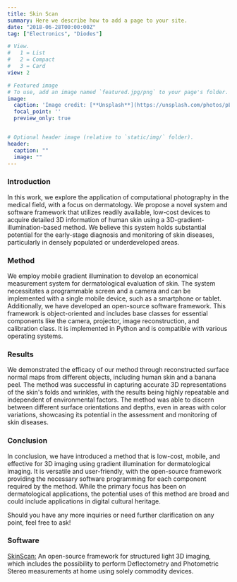 ```yaml
---
title: Skin Scan
summary: Here we describe how to add a page to your site.
date: "2018-06-28T00:00:00Z"
tag: ["Electronics", "Diodes"]

# View.
#   1 = List
#   2 = Compact
#   3 = Card
view: 2

# Featured image
# To use, add an image named `featured.jpg/png` to your page's folder.
image:
  caption: 'Image credit: [**Unsplash**](https://unsplash.com/photos/pLCdAaMFLTE)'
  focal_point: ''
  preview_only: true


# Optional header image (relative to `static/img/` folder).
header:
  caption: ""
  image: ""
---
```


### Introduction
In this work, we explore the application of computational photography in the medical field, with a focus on dermatology. We propose a novel system and software framework that utilizes readily available, low-cost devices to acquire detailed 3D information of human skin using a 3D-gradient-illumination-based method. We believe this system holds substantial potential for the early-stage diagnosis and monitoring of skin diseases, particularly in densely populated or underdeveloped areas.

### Method
We employ mobile gradient illumination to develop an economical measurement system for dermatological evaluation of skin. The system necessitates a programmable screen and a camera and can be implemented with a single mobile device, such as a smartphone or tablet. Additionally, we have developed an open-source software framework. This framework is object-oriented and includes base classes for essential components like the camera, projector, image reconstruction, and calibration class. It is implemented in Python and is compatible with various operating systems.

### Results
We demonstrated the efficacy of our method through reconstructed surface normal maps from different objects, including human skin and a banana peel. The method was successful in capturing accurate 3D representations of the skin's folds and wrinkles, with the results being highly repeatable and independent of environmental factors. The method was able to discern between different surface orientations and depths, even in areas with color variations, showcasing its potential in the assessment and monitoring of skin diseases.

### Conclusion
In conclusion, we have introduced a method that is low-cost, mobile, and effective for 3D imaging using gradient illumination for dermatological imaging. It is versatile and user-friendly, with the open-source framework providing the necessary software programming for each component required by the method. While the primary focus has been on dermatological applications, the potential uses of this method are broad and could include applications in digital cultural heritage.

Should you have any more inquiries or need further clarification on any point, feel free to ask!

### Software

[SkinScan:](https://github.com/merlzbert/SkinScan) An open-source framework for structured light 3D imaging, which includes the possibility to perform Deflectometry and Photometric Stereo measurements at home using solely commodity devices.